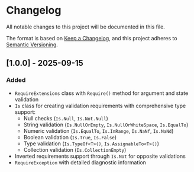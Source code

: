 # Changelog

All notable changes to this project will be documented in this file.

The format is based on [Keep a Changelog](https://keepachangelog.com/en/1.1.0/),
and this project adheres to [Semantic Versioning](https://semver.org/spec/v2.0.0.html).

## [1.0.0] - 2025-09-15

### Added

- `RequireExtensions` class with `Require()` method for argument and state validation
- `Is` class for creating validation requirements with comprehensive type support:
  - Null checks (`Is.Null`, `Is.Not.Null`)
  - String validation (`Is.NullOrEmpty`, `Is.NullOrWhiteSpace`, `Is.EqualTo`)
  - Numeric validation (`Is.EqualTo`, `Is.InRange`, `Is.NaNf`, `Is.NaNd`)
  - Boolean validation (`Is.True`, `Is.False`)
  - Type validation (`Is.TypeOf<T>()`, `Is.AssignableTo<T>()`)
  - Collection validation (`Is.CollectionEmpty`)
- Inverted requirements support through `Is.Not` for opposite validations
- `RequireException` with detailed diagnostic information
